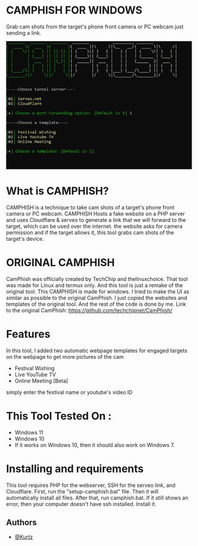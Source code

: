 
# CAMPHISH FOR WINDOWS

Grab cam shots from the target's phone front camera or PC webcam just sending a link. 

![Logo](https://raw.githubusercontent.com/Arnob231/repo-images/main/camphish.png)

# What is CAMPHISH?

CAMPHISH is a technique to take cam shots of a target's phone front camera or PC webcam. CAMPHISH Hosts a fake website on a PHP server and uses Cloudflare & serveo to generate a link that we will forward to the target, which can be used over the internet. the website asks for camera permission and if the target allows it, this tool grabs cam shots of the target's device.

# ORIGINAL CAMPHISH

CamPhish was officially created by TechChip and thelinuxchoice. That tool was made for Linux and termux only. And this tool is just a remake of the original tool. This CAMPHISH is made for windows. I tried to make the UI as similar as possible to the original CamPhish. I just copied the websites and templates of the original tool. And the rest of the code is done by me. Link to the original CamPhish: https://github.com/techchipnet/CamPhish/

# Features
In this tool, I added two automatic webpage templates for engaged targets on the webpage to get more pictures of the cam

* Festival Wishing
* Live YouTube TV
* Online Meeting [Beta]

simply enter the festival name or youtube's video ID

# This Tool Tested On :

* Windows 11
* Windows 10
* If it works on Windows 10, then it should also work on Windows 7.

# Installing and requirements
This tool requires PHP for the webserver, SSH for the serveo link, and Cloudflare. First, run the "setup-camphish.bat" file. Then it will automatically install all files. After that, run camphish.bat. If it still shows an error, then your computer doesn't have ssh installed. Install it.


## Authors

- [@Kurtz](https://github.com/ImNotKurtz)

